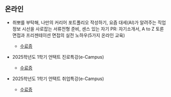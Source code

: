   ## 온라인
   * 취뽀를 부탁해, 나만의 커리어 포트폴리오 작성하기, 요즘 대세(AI)가 알려주는 직업 정보 시선을 사로잡는 서류전형 준비, 센스 있는 자기 PR: 자기소개서, A to Z 토론면접과 프리젠테이션 면접의 실전 노하우(5가지 온라인 교육)

     * [수료증](./online1.pdf)

   * 2025학년도 1학기 언택트 진로특강(e-Campus)
   
     * [수료증](./online2.pdf)
   
   * 2025학년도 1학기 언택트 취업특강(e-Campus)
   
     * [수료증](./online3.pdf)

  
